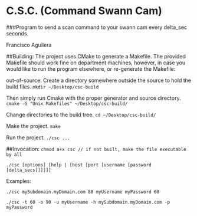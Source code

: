 # C.S.C. (Command Swann Cam)
###Program to send a scan command to your swann cam every delta_sec seconds.

Francisco Aguilera

##Building:
The project uses CMake to generate a Makefile. The provided Makefile should work fine on department machines, however, in case you would like to run the program elsewhere, or re-generate the Makefile:

out-of-source: Create a directory somewhere outside the source to hold the build files.
`mkdir ~/Desktop/csc-build`

Then simply run Cmake with the proper generator and source directory.
`cmake -G "Unix Makefiles" ~/Desktop/csc-build/`

Change directories to the build tree.
`cd ~/Desktop/csc-build/`

Make the project.
`make`

Run the project.
`./csc ...`

##Invocation:
`chmod a+x csc // if not built, make the file executable by all`

`./csc [options] [help | [host [port [username [password [delta_secs]]]]]]`

Examples:

`./csc mySubdomain.myDomain.com 80 myUsername myPassword 60`

`./csc -t 60 -o 90 -u myUsername -h mySubdomain.myDomain.com -p myPassword`
